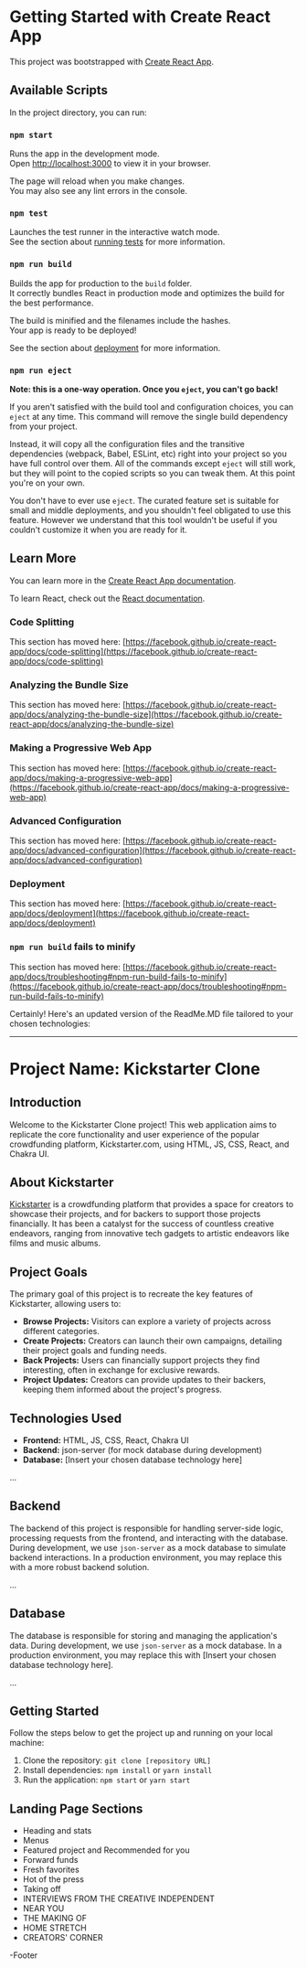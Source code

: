 # Getting Started with Create React App

This project was bootstrapped with [Create React App](https://github.com/facebook/create-react-app).

## Available Scripts

In the project directory, you can run:

### `npm start`

Runs the app in the development mode.\
Open [http://localhost:3000](http://localhost:3000) to view it in your browser.

The page will reload when you make changes.\
You may also see any lint errors in the console.

### `npm test`

Launches the test runner in the interactive watch mode.\
See the section about [running tests](https://facebook.github.io/create-react-app/docs/running-tests) for more information.

### `npm run build`

Builds the app for production to the `build` folder.\
It correctly bundles React in production mode and optimizes the build for the best performance.

The build is minified and the filenames include the hashes.\
Your app is ready to be deployed!

See the section about [deployment](https://facebook.github.io/create-react-app/docs/deployment) for more information.

### `npm run eject`

**Note: this is a one-way operation. Once you `eject`, you can't go back!**

If you aren't satisfied with the build tool and configuration choices, you can `eject` at any time. This command will remove the single build dependency from your project.

Instead, it will copy all the configuration files and the transitive dependencies (webpack, Babel, ESLint, etc) right into your project so you have full control over them. All of the commands except `eject` will still work, but they will point to the copied scripts so you can tweak them. At this point you're on your own.

You don't have to ever use `eject`. The curated feature set is suitable for small and middle deployments, and you shouldn't feel obligated to use this feature. However we understand that this tool wouldn't be useful if you couldn't customize it when you are ready for it.

## Learn More

You can learn more in the [Create React App documentation](https://facebook.github.io/create-react-app/docs/getting-started).

To learn React, check out the [React documentation](https://reactjs.org/).

### Code Splitting

This section has moved here: [https://facebook.github.io/create-react-app/docs/code-splitting](https://facebook.github.io/create-react-app/docs/code-splitting)

### Analyzing the Bundle Size

This section has moved here: [https://facebook.github.io/create-react-app/docs/analyzing-the-bundle-size](https://facebook.github.io/create-react-app/docs/analyzing-the-bundle-size)

### Making a Progressive Web App

This section has moved here: [https://facebook.github.io/create-react-app/docs/making-a-progressive-web-app](https://facebook.github.io/create-react-app/docs/making-a-progressive-web-app)

### Advanced Configuration

This section has moved here: [https://facebook.github.io/create-react-app/docs/advanced-configuration](https://facebook.github.io/create-react-app/docs/advanced-configuration)

### Deployment

This section has moved here: [https://facebook.github.io/create-react-app/docs/deployment](https://facebook.github.io/create-react-app/docs/deployment)

### `npm run build` fails to minify

This section has moved here: [https://facebook.github.io/create-react-app/docs/troubleshooting#npm-run-build-fails-to-minify](https://facebook.github.io/create-react-app/docs/troubleshooting#npm-run-build-fails-to-minify)

Certainly! Here's an updated version of the ReadMe.MD file tailored to your chosen technologies:

---

# Project Name: Kickstarter Clone

## Introduction

Welcome to the Kickstarter Clone project! This web application aims to replicate the core functionality and user experience of the popular crowdfunding platform, Kickstarter.com, using HTML, JS, CSS, React, and Chakra UI.

## About Kickstarter

[Kickstarter](https://www.kickstarter.com/) is a crowdfunding platform that provides a space for creators to showcase their projects, and for backers to support those projects financially. It has been a catalyst for the success of countless creative endeavors, ranging from innovative tech gadgets to artistic endeavors like films and music albums.

## Project Goals

The primary goal of this project is to recreate the key features of Kickstarter, allowing users to:

- **Browse Projects:** Visitors can explore a variety of projects across different categories.
- **Create Projects:** Creators can launch their own campaigns, detailing their project goals and funding needs.
- **Back Projects:** Users can financially support projects they find interesting, often in exchange for exclusive rewards.
- **Project Updates:** Creators can provide updates to their backers, keeping them informed about the project's progress.

## Technologies Used

- **Frontend:** HTML, JS, CSS, React, Chakra UI
- **Backend:** json-server (for mock database during development)
- **Database:** [Insert your chosen database technology here]

...

## Backend

The backend of this project is responsible for handling server-side logic, processing requests from the frontend, and interacting with the database. During development, we use `json-server` as a mock database to simulate backend interactions. In a production environment, you may replace this with a more robust backend solution.

...

## Database

The database is responsible for storing and managing the application's data. During development, we use `json-server` as a mock database. In a production environment, you may replace this with [Insert your chosen database technology here].

...


## Getting Started

Follow the steps below to get the project up and running on your local machine:

1. Clone the repository: `git clone [repository URL]`
2. Install dependencies: `npm install` or `yarn install`
3. Run the application: `npm start` or `yarn start`



## Landing Page Sections

- Heading and stats
- Menus
- Featured project and Recommended for you
- Forward funds
- Fresh favorites
- Hot of the press
- Taking off
- INTERVIEWS FROM THE CREATIVE INDEPENDENT
- NEAR YOU
- THE MAKING OF
- HOME STRETCH
- CREATORS' CORNER

-Footer